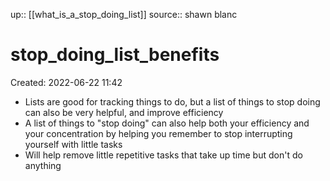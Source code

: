up:: [[what_is_a_stop_doing_list]]
source:: shawn blanc

# stop_doing_list_benefits
Created: 2022-06-22 11:42

- Lists are good for tracking things to do, but a list of things to stop doing can also be very helpful, and improve efficiency
- A list of things to "stop doing" can also help both your efficiency and your concentration by helping you remember to stop interrupting yourself with little tasks
- Will help remove little repetitive tasks that take up time but don't do anything
